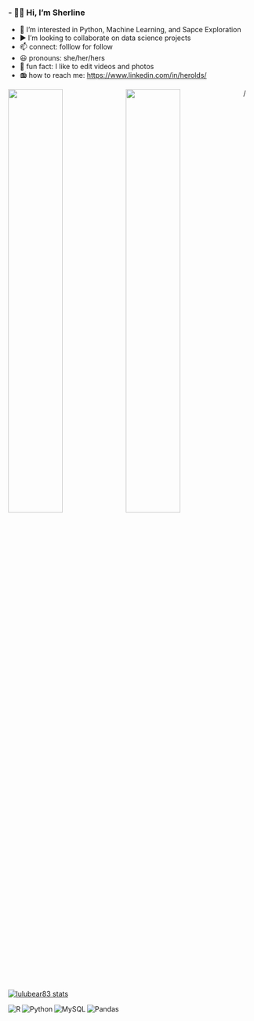 ### - 👋🏾 Hi, I’m Sherline
- 👀 I’m interested in Python, Machine Learning, and Sapce Exploration
- ▶ I’m looking to collaborate on data science projects
- 📫 connect: folllow for follow
- 😃 pronouns: she/her/hers
- 🎥 fun fact: I like to edit videos and photos
- 📻 how to reach me: https://www.linkedin.com/in/herolds/

<img align="left" width="47%" src="https://github-readme-stats.vercel.app/api?username=lulubear83&theme=vision-friendly-radical&show_icons=true" /> 

<img align="left" width="47%" src="https://github-readme-stats.vercel.app/api/top-langs/?username=lulubear83&layout=compact)](https://github.com/anuraghazra/github-readme-stats" >/ [![lulubear83 stats](https://github-readme-stats.vercel.app/api/wakatime?username=willianrod)](https://github.com/anuraghazra/github-readme-stats) 

<img align="left" alt="R" src="https://img.shields.io/badge/r-%23276DC3.svg?style=for-the-badge&logo=r&logoColor=white"> 

<img align="left" alt="Python" src="https://img.shields.io/badge/python-3670A0?style=for-the-badge&logo=python&logoColor=ffdd54"> 

<img align="left" alt="MySQL" src="https://img.shields.io/badge/mysql-%2300f.svg?style=for-the-badge&logo=mysql&logoColor=white)"> ![Pandas](https://img.shields.io/badge/pandas-%23150458.svg?style=for-the-badge&logo=pandas&logoColor=white) 



<!---
lullubear83/lulubear83 is a ✨ special ✨ repository because its `README.md` (this file) appears on your GitHub profile.
You can click the Preview link to take a look at your changes.
--->

